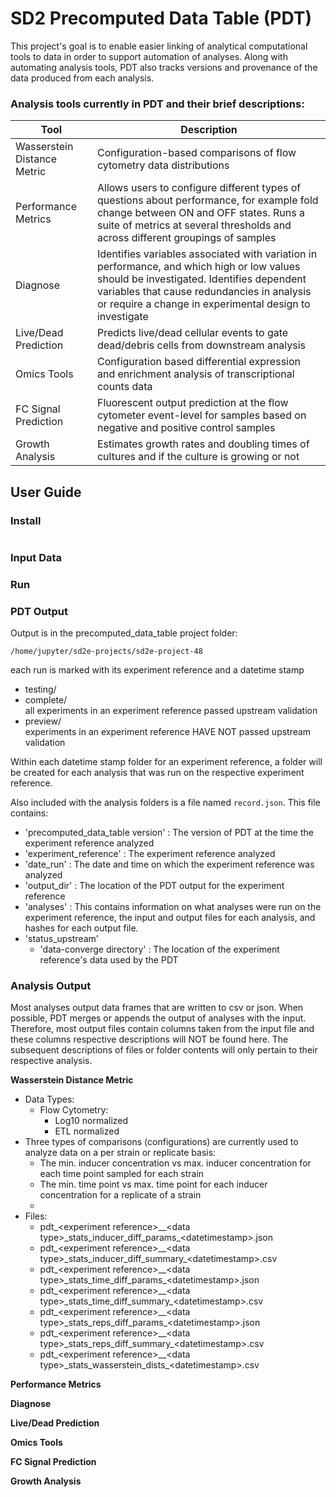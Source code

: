 # SD2 Precomputed Data Table (PDT)

This project's goal is to enable easier linking of analytical computational
tools to data in order to support automation of analyses. Along with automating analysis tools, PDT also tracks versions and provenance of the data produced from each analysis.

### Analysis tools currently in PDT and their brief descriptions:
| Tool | Description |
|-------|-------------|
| Wasserstein Distance Metric|Configuration-based comparisons of flow cytometry data distributions |
|Performance Metrics | Allows users to configure different types of questions about performance, for example fold change between ON and OFF states. Runs a suite of metrics at several thresholds and across different groupings of samples|
| Diagnose|Identifies variables associated with variation in performance, and which high or low values should be investigated. Identifies dependent variables that cause redundancies in analysis or require a change in experimental design to investigate |
|Live/Dead Prediction | Predicts live/dead cellular events to gate dead/debris cells from downstream analysis|
|Omics Tools |Configuration based differential expression and enrichment analysis of transcriptional counts data |
| FC Signal Prediction|Fluorescent output prediction at the flow cytometer event-level for samples based on negative and positive control samples|
|Growth Analysis |Estimates growth rates and doubling times of cultures and if the culture is growing or not|


## User Guide
### Install
```buildoutcfg

```
### Input Data

### Run

### PDT Output
Output is in the precomputed_data_table project folder:

`/home/jupyter/sd2e-projects/sd2e-project-48`

each run is marked with its experiment reference and a datetime stamp 
<!--- Unsure if these descriptions are accurate -->
* testing/  
    <!--- this seems to only contain a test.txt file -->
* complete/  
    all experiments in an experiment reference passed upstream validation
* preview/  
    experiments in an experiment reference HAVE NOT passed upstream validation
  
Within each datetime stamp folder for an experiment reference, a folder will be created for each analysis that was run on the respective experiment reference. 

Also included with the analysis folders is a file named `record.json`. This file contains:
* 'precomputed_data_table version' : The version of PDT at the time the experiment reference analyzed
* 'experiment_reference' : The experiment reference analyzed
* 'date_run' : The date and time on which the experiment reference was analyzed
* 'output_dir' : The location of the PDT output for the experiment reference
* 'analyses' : This contains information on what analyses were run on the experiment reference, the input and output files for each analysis, and hashes for each output file.
* 'status_upstream'
    * 'data-converge directory' : The location of the experiment reference's data used by the PDT

### Analysis Output
Most analyses output data frames that are written to csv or json. When possible, PDT merges or appends the output of analyses with the input. Therefore, most output files contain columns taken from the input file and these columns respective descriptions will NOT be found here. The subsequent descriptions of files or folder contents will only pertain to their respective analysis.


**Wasserstein Distance Metric**
* Data Types:
  * Flow Cytometry:
    * Log10 normalized
    * ETL normalized <!--- Could be more specific -->
* Three types of comparisons (configurations) are currently used to analyze data on a per strain or replicate basis:
  * The min. inducer concentration vs max. inducer concentration for each time point sampled for each strain
  * The min. time point vs max. time point for each inducer concentration for a replicate of a strain
  * 
* Files:
    * pdt_\<experiment reference>\__\<data type>\_stats_inducer_diff_params\_\<datetimestamp>.json 
    * pdt_\<experiment reference>\__\<data type>\_stats_inducer_diff_summary\_\<datetimestamp>.csv
    * pdt_\<experiment reference>\__\<data type>\_stats_time_diff_params\_\<datetimestamp>.json 
    * pdt_\<experiment reference>\__\<data type>\_stats_time_diff_summary\_\<datetimestamp>.csv
    * pdt_\<experiment reference>\__\<data type>\_stats_reps_diff_params\_\<datetimestamp>.json 
    * pdt_\<experiment reference>\__\<data type>\_stats_reps_diff_summary\_\<datetimestamp>.csv
    * pdt_\<experiment reference>\__\<data type>\_stats_wasserstein_dists\_\<datetimestamp>.csv

**Performance Metrics**

**Diagnose**

**Live/Dead Prediction**

**Omics Tools**

**FC Signal Prediction**

**Growth Analysis**
